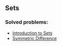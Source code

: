 ## Sets

### Solved problems:

* [Introduction to Sets](introduction-to-sets)
* [Symmetric Difference](symmetric-difference)
